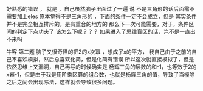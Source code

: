 
好熟悉的错误 ， 就是 ，自己虽然脑子里面过了一遍
 说 不是三角形的话后面需不需要加上eles
  原本觉得不是三角形的 ，下面的条件一定不会成立，但是
 其实条件 并不是完全相互排斥的，是有重合的地方的
 那么下一次可能需要，对于，条件区间的判定下点功夫了
 该怎么下呢？？？ 如果进入了思维盲区的话，岂不是一直出不来吗 


牛客 第二题
脑子又很奇怪的把2的x次幂 ，想成了x的平方，
我自己由于之前的自己不喜欢模拟，然后总喜欢化简，但是化简有错误
所以这次就直接模拟了，但是依然思维上又漏洞，自己再写的时候确实是 杨辉三角的层数的和-1，也等效于2的x幂-1，但是由于我是用阶乘区算的组合数，也就是杨辉三角的值，导致了当模除之后之间会出现除法，这样就会导致很多问题。

